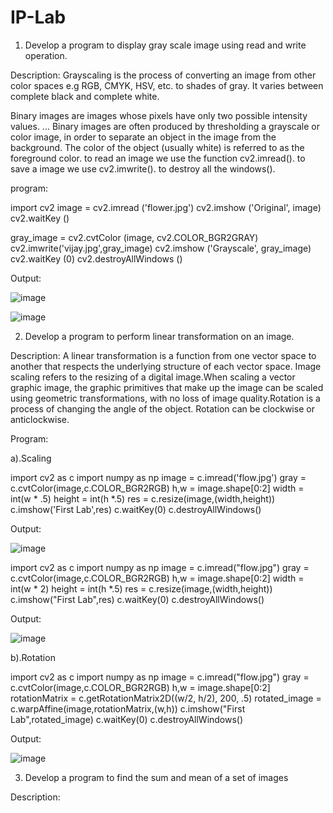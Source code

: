 # IP-Lab


1. Develop a program to display gray scale image using read and write operation.

Description: Grayscaling is the process of converting an image from other color spaces e.g RGB, CMYK, HSV, etc. to shades of gray. It varies between complete black and complete white.

Binary images are images whose pixels have only two possible intensity values. ... Binary images are often produced by thresholding a grayscale or color image, in order to separate an object in the image from the background. The color of the object (usually white) is referred to as the foreground color. to read an image we use the function cv2.imread(). to save a image we use cv2.imwrite(). to destroy all the windows(). 

program:


import cv2
image = cv2.imread ('flower.jpg')
cv2.imshow ('Original', image)
cv2.waitKey ()

gray_image = cv2.cvtColor (image, cv2.COLOR_BGR2GRAY)
cv2.imwrite('vijay.jpg',gray_image)
cv2.imshow ('Grayscale', gray_image)
cv2.waitKey (0)
cv2.destroyAllWindows ()


Output:

![image](https://user-images.githubusercontent.com/72337128/104428557-71f8e080-55a6-11eb-9f6f-4048f8e741c3.png)

![image](https://user-images.githubusercontent.com/72337128/104428727-9d7bcb00-55a6-11eb-8ede-c3d172297c8b.png)






2. Develop a program to perform linear transformation on an image.

Description:
A linear transformation is a function from one vector space to another that respects the underlying structure of each vector space.
Image scaling refers to the resizing of a digital image.When scaling a vector graphic image, the graphic primitives that make up the image can be scaled using geometric transformations, with no loss of image quality.Rotation is a process of changing the angle of the object. Rotation can be clockwise or anticlockwise.

Program:

a).Scaling

import cv2 as c
import numpy as np
image = c.imread('flow.jpg')
gray = c.cvtColor(image,c.COLOR_BGR2RGB)
h,w = image.shape[0:2]
width = int(w * .5)
height = int(h *.5)
res = c.resize(image,(width,height))
c.imshow('First Lab',res)
c.waitKey(0)
c.destroyAllWindows()

Output:


![image](https://user-images.githubusercontent.com/72337128/104430582-b1283100-55a8-11eb-97ad-0ece225780d2.png)

import cv2 as c
import numpy as np
image = c.imread("flow.jpg")
gray = c.cvtColor(image,c.COLOR_BGR2RGB)
h,w = image.shape[0:2]
width = int(w * 2)
height = int(h *.5)
res = c.resize(image,(width,height))
c.imshow("First Lab",res)
c.waitKey(0)
c.destroyAllWindows()

Output:

![image](https://user-images.githubusercontent.com/72337128/104430924-209e2080-55a9-11eb-9fb1-09282565d634.png)



b).Rotation

import cv2 as c
import numpy as np
image = c.imread("flow.jpg")
gray = c.cvtColor(image,c.COLOR_BGR2RGB)
h,w = image.shape[0:2]
rotationMatrix = c.getRotationMatrix2D((w/2, h/2), 200, .5)
rotated_image = c.warpAffine(image,rotationMatrix,(w,h))
c.imshow("First Lab",rotated_image)
c.waitKey(0)
c.destroyAllWindows()

Output:

![image](https://user-images.githubusercontent.com/72337128/104431471-bf2a8180-55a9-11eb-8ed9-69f3e4c85ffe.png)



3. Develop a program to find the sum and mean of a set of images

Description:




